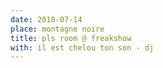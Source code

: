 ```yaml
---
date: 2018-07-14
place: montagne noire
title: pls room @ freakshow
with: il est chelou ton son - dj
---
```

